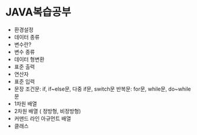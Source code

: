 # JAVA복습공부

- 환경설정
- 데이터 종류
- 변수란?
- 변수 종류
- 데이터 형변환
- 표준 출력
- 연산자
- 표준 입력
- 문장
 조건문: if, if~else문, 다중 if문, switch문
 반복문: for문, while문, do~while문 
- 1차원 배열 
- 2차원 배열 ( 정방형, 비정방형)
- 커맨드 라인 아규먼트 배열
- 클래스


